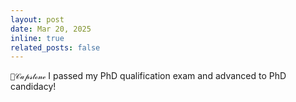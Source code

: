 ```yaml
---
layout: post
date: Mar 20, 2025
inline: true
related_posts: false
---
```


`🩷𝒞𝒶𝓅𝓈𝓉ℴ𝓃ℯ` I passed my PhD qualification exam and advanced to PhD candidacy! 

<!-- `💜𝒫𝒶𝓅𝑒𝓇` `🩵𝒜𝔀𝒶𝓇𝒹` `🤍𝒮𝓮𝑟𝓋𝒾𝓬𝓮` `💛𝑪𝑜𝓃𝒻𝑒𝓇𝑒𝓃𝒸𝓮` `🩷𝒞𝒶𝓅𝓈𝓉ℴ𝓃ℯ`-->
